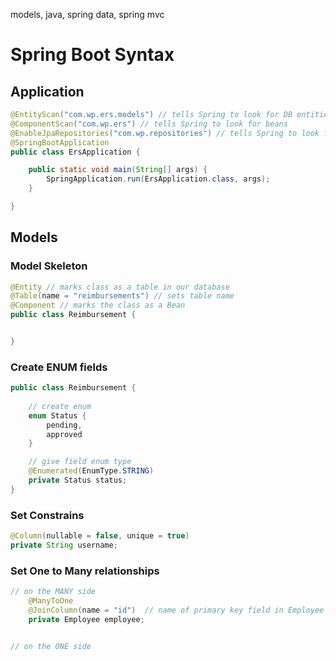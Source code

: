 models, java, spring data, spring mvc

# Spring Boot Syntax

## Application

```java
@EntityScan("com.wp.ers.models") // tells Spring to look for DB entities in that package
@ComponentScan("com.wp.ers") // tells Spring to look for beans
@EnableJpaRepositories("com.wp.repositories") // tells Spring to look for repositories in that package
@SpringBootApplication
public class ErsApplication {

	public static void main(String[] args) {
		SpringApplication.run(ErsApplication.class, args);
	}

}
```


## Models
### Model Skeleton
```java
@Entity // marks class as a table in our database
@Table(name = "reimbursements") // sets table name
@Component // marks the class as a Bean
public class Reimbursement {


}
```
### Create ENUM fields
```java
public class Reimbursement {
    
    // create enum
    enum Status {
        pending,
        approved
    }

    // give field enum type
    @Enumerated(EnumType.STRING)
    private Status status;
}
```

### Set Constrains
```java
@Column(nullable = false, unique = true)
private String username; 
```

### Set One to Many relationships
```java
// on the MANY side
    @ManyToOne 
    @JoinColumn(name = "id")  // name of primary key field in Employee Class
    private Employee employee;


// on the ONE side

```
